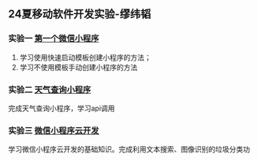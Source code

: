 ## 24夏移动软件开发实验-缪纬韬

### 实验一 [第一个微信小程序](https://github.com/spchara/remote-software-develop-lab/blob/main/%E5%AE%9E%E9%AA%8C%E6%8A%A5%E5%91%8A/%E5%AE%9E%E9%AA%8C%E4%B8%80.md)
1. 学习使用快速启动模板创建小程序的方法；
2. 学习不使用模板手动创建小程序的方法


### 实验二 [天气查询小程序](https://github.com/spchara/remote-software-develop-lab/blob/main/%E5%AE%9E%E9%AA%8C%E6%8A%A5%E5%91%8A/%E5%AE%9E%E9%AA%8C%E4%BA%8C.md)
完成天气查询小程序，学习api调用

### 实验三 [微信小程序云开发](https://github.com/spchara/remote-software-develop-lab/blob/main/%E5%AE%9E%E9%AA%8C%E6%8A%A5%E5%91%8A/%E5%AE%9E%E9%AA%8C%E4%B8%89.md)
学习微信小程序云开发的基础知识。完成利用文本搜索、图像识别的垃圾分类功

